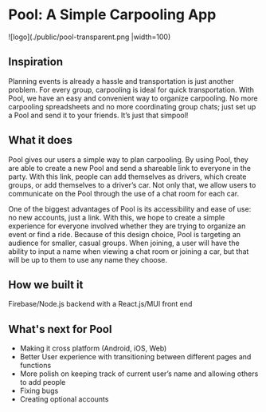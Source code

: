 # Pool: A Simple Carpooling App

![logo](./public/pool-transparent.png |width=100)

## Inspiration
Planning events is already a hassle and transportation is just another problem. For every group, carpooling is ideal for quick transportation. With Pool, we have an easy and convenient way to organize carpooling. No more carpooling spreadsheets and no more coordinating group chats; just set up a Pool and send it to your friends. It’s just that simpool!

## What it does
Pool gives our users a simple way to plan carpooling. By using Pool, they are able to create a new Pool and send a shareable link to everyone in the party. With this link, people can add themselves as drivers, which create groups, or add themselves to a driver’s car. Not only that, we allow users to communicate on the Pool through the use of a chat room for each car. 

One of the biggest advantages of Pool is its accessibility and ease of use: no new accounts, just a link. With this, we hope to create a simple experience for everyone involved whether they are trying to organize an event or find a ride. Because of this design choice, Pool is targeting an audience for smaller, casual groups. When joining, a user will have the ability to input a name when viewing a chat room or joining a car, but that will be up to them to use any name they choose. 

## How we built it
Firebase/Node.js backend with a React.js/MUI front end

## What's next for Pool
- Making it cross platform (Android, iOS, Web)
- Better User experience with transitioning between different pages and functions
- More polish on keeping track of current user’s name and allowing others to add people
- Fixing bugs 
- Creating optional accounts
